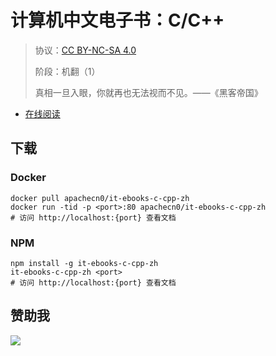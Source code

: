 <!--
    需要填充的占位符：
    
    README.md
    
        计算机中文电子书：C/C++：文档中文名
        {nameEn}：文档英文名
        {urlEn}：文档原始链接
        iteb-ccpp：域名前缀
        飞龙：负责人名称
        wizardforcel：负责人 Github 用户名
        562826179：负责人 QQ
        it-ebooks-c-cpp-zh：ApacheCN 的 Github 仓库名称
        it-ebooks-c-cpp-zh：DockerHub 仓库名称
        it-ebooks-c-cpp-zh：PYPI 包名称
        it-ebooks-c-cpp-zh：NPM 包名称
    
    CNAME
    
        iteb-ccpp：域名前缀

    index.html
    
        计算机中文电子书：C/C++：文档中文名
        #004eb7：显示颜色
        it-ebooks-c-cpp-zh：ApacheCN 的 Github 仓库名称

    asset/docsify-flygon-footer.js
    
        it-ebooks-c-cpp-zh：ApacheCN 的 Github 仓库名称
-->

# 计算机中文电子书：C/C++

> 协议：[CC BY-NC-SA 4.0](http://creativecommons.org/licenses/by-nc-sa/4.0/)
> 
> 阶段：机翻（1）
> 
> 真相一旦入眼，你就再也无法视而不见。——《黑客帝国》

* [在线阅读](https://iteb-ccpp.flygon.net)

## 下载

### Docker

```
docker pull apachecn0/it-ebooks-c-cpp-zh
docker run -tid -p <port>:80 apachecn0/it-ebooks-c-cpp-zh
# 访问 http://localhost:{port} 查看文档
```

### NPM

```
npm install -g it-ebooks-c-cpp-zh
it-ebooks-c-cpp-zh <port>
# 访问 http://localhost:{port} 查看文档
```

## 赞助我

![](https://img-blog.csdnimg.cn/20200112005920729.png)
